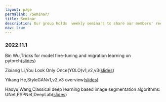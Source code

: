 ```yaml
---
layout: page
permalink: /Seminar/
title: Seminar
description: Our group holds  weekly seminars to share our members' recent research progress and discuss cutting-edge  research on machine learning and computer vision.
nav: true
---
```

### 2022.11.1
<font>Bin Wu,Tricks  for model fine-tuning and migration learning on pytorch(<a href="https://weiwangtrento.github.io/assets/pdf/example_pdf.pdf">slides</a>)</font>

<font>Zixiang Li,You Look Only Once(YOLO)v1,v2,v3(<a href="https://weiwangtrento.github.io/assets/pdf/example_pdf.pdf">slides</a>)</font>

<font>Yikang He,StyleGANv1,v2,v3 overview(<a href="https://weiwangtrento.github.io/assets/pdf/example_pdf.pdf">slides</a>)</font>

<font>Haoyu Wang,Classical deep learning based image segmentation algorithms: UNet,PSPNet,DeepLab(<a href="https://weiwangtrento.github.io/assets/pdf/example_pdf.pdf">slides</a>)</font>
  
  

